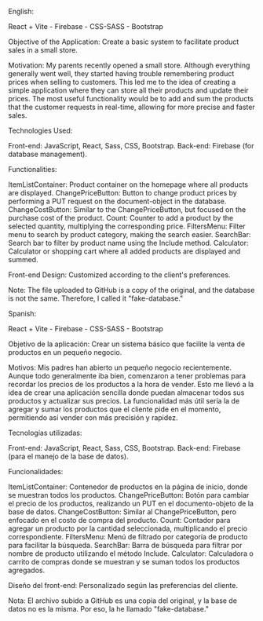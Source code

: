 English:

React + Vite - Firebase - CSS-SASS - Bootstrap

Objective of the Application:
Create a basic system to facilitate product sales in a small store.

Motivation:
My parents recently opened a small store. Although everything generally went well, they started having trouble remembering product prices when selling to customers. This led me to the idea of creating a simple application where they can store all their products and update their prices. The most useful functionality would be to add and sum the products that the customer requests in real-time, allowing for more precise and faster sales.

Technologies Used:

Front-end: JavaScript, React, Sass, CSS, Bootstrap.
Back-end: Firebase (for database management).

Functionalities:

ItemListContainer: Product container on the homepage where all products are displayed.
ChangePriceButton: Button to change product prices by performing a PUT request on the document-object in the database.
ChangeCostButton: Similar to the ChangePriceButton, but focused on the purchase cost of the product.
Count: Counter to add a product by the selected quantity, multiplying the corresponding price.
FiltersMenu: Filter menu to search by product category, making the search easier.
SearchBar: Search bar to filter by product name using the Include method.
Calculator: Calculator or shopping cart where all added products are displayed and summed.

Front-end Design:
Customized according to the client's preferences.

Note:
The file uploaded to GitHub is a copy of the original, and the database is not the same. Therefore, I called it "fake-database."


Spanish:

React + Vite - Firebase - CSS-SASS - Bootstrap

Objetivo de la aplicación:
Crear un sistema básico que facilite la venta de productos en un pequeño negocio.

Motivos:
Mis padres han abierto un pequeño negocio recientemente. Aunque todo generalmente iba bien, comenzaron a tener problemas para recordar los precios de los productos a la hora de vender. Esto me llevó a la idea de crear una aplicación sencilla donde puedan almacenar todos sus productos y actualizar sus precios. La funcionalidad más útil sería la de agregar y sumar los productos que el cliente pide en el momento, permitiendo así vender con más precisión y rapidez.

Tecnologías utilizadas:

Front-end: JavaScript, React, Sass, CSS, Bootstrap.
Back-end: Firebase (para el manejo de la base de datos).

Funcionalidades:

ItemListContainer: Contenedor de productos en la página de inicio, donde se muestran todos los productos.
ChangePriceButton: Botón para cambiar el precio de los productos, realizando un PUT en el documento-objeto de la base de datos.
ChangeCostButton: Similar al ChangePriceButton, pero enfocado en el costo de compra del producto.
Count: Contador para agregar un producto por la cantidad seleccionada, multiplicando el precio correspondiente.
FiltersMenu: Menú de filtrado por categoría de producto para facilitar la búsqueda.
SearchBar: Barra de búsqueda para filtrar por nombre de producto utilizando el método Include.
Calculator: Calculadora o carrito de compras donde se muestran y se suman todos los productos agregados.

Diseño del front-end:
Personalizado según las preferencias del cliente.

Nota:
El archivo subido a GitHub es una copia del original, y la base de datos no es la misma. Por eso, la he llamado "fake-database."
